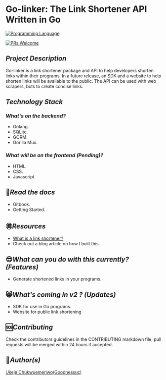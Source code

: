 # Go-linker: The Link  Shortener API Written in Go
[![Programming Language](https://img.shields.io/badge/Language-Go-success?style=flat-square)](https://go.dev)

[![PRs Welcome](https://img.shields.io/badge/PRs-welcome-success.svg?style=flat-square)](https://github.com/Goodnessuc/Go-linker/pulls)
## _Project Description_

Go-linker is a link shortener package and API to help developers shorten links within their programs.
In a future release, an SDK and a website to help shorten links will be available to the public.
The API can be used with web scrapers, bots to create concise links.

## _Technology Stack_

### _What's on the backend?_

- Golang.
- SQLite.
- GORM.
- Gorilla Mux.

### _What will be on the frontend (Pending)?_

- HTML.
- CSS.
- Javascript.

## 📜_Read the docs_

- Gitbook.
- Getting Started.


## ㊮_Resources_

- [What is a link shortener?](https://edu.gcfglobal.org/en/internet-tips/what-is-a-url-shortener/1/#:~:text=Basically%2C%20when%20the%20URL%20shortener,the%20link%20easier%20to%20manage.)
- Check out a blog article on how I built this.


## 😎_What can you do with this currently? (Features)_

- Generate shortened links in your programs.

## 😸_What's coming in v2 ? (Updates)_

- SDK for use in Go programs.
- Website for public link shortening

## 🆘_Contributing_

Check the contributors guidelines in the CONTRIBUTING markdown file, pull requests will be merged within 24 hours if
accepted.

## 🤖_Author(s)_

[Ukeje Chukwuemeriwo(Goodnessuc)](twitter.com/goodylili)
